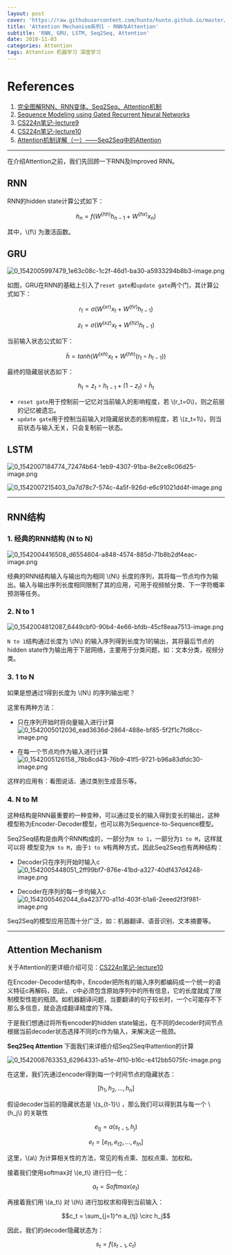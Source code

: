 ```yaml
---
layout: post
cover: 'https://raw.githubusercontent.com/hunto/hunto.github.io/master/assets/img/Attention/1542005449475-2ff99bf7-876e-41bd-a327-40df437d4248-image.png'
title: 'Attention Mechanism系列1 - RNN与Attention'
subtitle: 'RNN, GRU, LSTM, Seq2Seq, Attention'
date: 2018-11-03
categories: Attention
tags: Attention 机器学习 深度学习
---
```


# References
1. [完全图解RNN、RNN变体、Seq2Seq、Attention机制](https://zhuanlan.zhihu.com/p/28054589)
2. [Sequence Modeling using Gated Recurrent Neural Networks](https://arxiv.org/pdf/1501.00299.pdf)
3. [CS224n笔记-lecture9](https://hunto.github.io/cs224n/2018/07/18/CS224n%E7%AC%94%E8%AE%B0-lecture9.html)
4. [CS224n笔记-lecture10](https://hunto.github.io/cs224n/2018/07/19/CS224n%E7%AC%94%E8%AE%B0-lecture10.html)
5. [Attention机制详解（一）——Seq2Seq中的Attention](https://zhuanlan.zhihu.com/p/47063917)

---

在介绍Attention之前，我们先回顾一下RNN及Improved RNN。

## RNN

RNN的hidden state计算公式如下：

$$h_n = f(W^{(hh)}h_{n-1}+W^{(hx)}x_n)$$

其中，\\(f\\) 为激活函数。

## GRU

![0_1542005997479_1e63c08c-1c2f-46d1-ba30-a5933294b8b3-image.png](https://raw.githubusercontent.com/hunto/hunto.github.io/master/assets/img/Attention/1542005998955-1e63c08c-1c2f-46d1-ba30-a5933294b8b3-image.png) 

如图，GRU在RNN的基础上引入了`reset gate`和`update gate`两个门，其计算公式如下：

$$r_t = \sigma (W^{(xr)}x_t + W^{(hr)}h_{t-1})$$

$$z_t = \sigma (W^{(xz)}x_t + W^{(hz)}h_{t-1})$$

当前输入状态公式如下：

$$\tilde h = tanh(W^{(xh)}x_t+W^{(hh)}(r_t \circ h_{t-1}))$$

最终的隐藏层状态如下：

$$h_t = z_t \circ h_{t-1} + (1-z_t) \circ \tilde h_t$$

* `reset gate`用于控制前一记忆对当前输入的影响程度，若 \\(r_t=0\\)，则之前层的记忆被遗忘。
* `update gate`用于控制当前输入对隐藏层状态的影响程度，若 \\(z_t=1\\)，则当前状态与输入无关，只会复制前一状态。

## LSTM

![0_1542007184774_72474b64-1eb9-4307-91ba-8e2ce8c06d25-image.png](https://raw.githubusercontent.com/hunto/hunto.github.io/master/assets/img/Attention/1542007185657-72474b64-1eb9-4307-91ba-8e2ce8c06d25-image.png) 

![0_1542007215403_0a7d78c7-574c-4a5f-926d-e6c91021dd4f-image.png](https://raw.githubusercontent.com/hunto/hunto.github.io/master/assets/img/Attention/1542007216236-0a7d78c7-574c-4a5f-926d-e6c91021dd4f-image.png) 

---

## RNN结构

### 1. 经典的RNN结构 (N to N)

![0_1542004416508_d6554604-a848-4574-885d-71b8b2df4eac-image.png](https://raw.githubusercontent.com/hunto/hunto.github.io/master/assets/img/Attention/1542004418016-d6554604-a848-4574-885d-71b8b2df4eac-image.png) 

经典的RNN结构输入与输出均为相同 \\(N\\) 长度的序列，其将每一节点均作为输出。输入与输出序列长度相同限制了其的应用，可用于视频帧分类、下一字符概率预测等任务。

### 2. N to 1

![0_1542004812087_6449cbf0-90b4-4e66-bfdb-45cf8eaa7513-image.png](https://raw.githubusercontent.com/hunto/hunto.github.io/master/assets/img/Attention/1542004815240-6449cbf0-90b4-4e66-bfdb-45cf8eaa7513-image.png) 

`N to 1`结构通过长度为 \\(N\\) 的输入序列得到长度为1的输出，其将最后节点的hidden state作为输出用于下层网络，主要用于分类问题，如：文本分类，视频分类。

### 3. 1 to N

如果是想通过1得到长度为 \\(N\\) 的序列输出呢？

这里有两种方法：

* 只在序列开始时将向量输入进行计算
![0_1542005012036_ead3636d-2864-488e-bf85-5f2f1c7fd8cc-image.png](https://raw.githubusercontent.com/hunto/hunto.github.io/master/assets/img/Attention/1542005013529-ead3636d-2864-488e-bf85-5f2f1c7fd8cc-image.png) 

* 在每一个节点均作为输入进行计算
![0_1542005126158_78b8cd43-76b9-41f5-9721-b96a83dfdc30-image.png](https://raw.githubusercontent.com/hunto/hunto.github.io/master/assets/img/Attention/1542005127636-78b8cd43-76b9-41f5-9721-b96a83dfdc30-image.png) 

这样的应用有：看图说话、通过类别生成音乐等。


### 4. N to M

这种结构是RNN最重要的一种变种，可以通过变长的输入得到变长的输出，这种模型称为Encoder-Decoder模型，也可以称为Sequence-to-Sequence模型。

Seq2Seq结构是由两个RNN构成的，一部分为`N to 1`，一部分为`1 to M`，这样就可以将 模型变为`N to M`，由于`1 to N`有两种方式，因此Seq2Seq也有两种结构：

* Decoder只在序列开始时输入c
![0_1542005448051_2ff99bf7-876e-41bd-a327-40df437d4248-image.png](https://raw.githubusercontent.com/hunto/hunto.github.io/master/assets/img/Attention/1542005449475-2ff99bf7-876e-41bd-a327-40df437d4248-image.png) 

* Decoder在序列的每一步均输入c
![0_1542005462044_6a423770-a11d-403f-b1a6-2eeed2f3f981-image.png](https://raw.githubusercontent.com/hunto/hunto.github.io/master/assets/img/Attention/1542005463237-6a423770-a11d-403f-b1a6-2eeed2f3f981-image.png) 

Seq2Seq的模型应用范围十分广泛，如：机器翻译、语音识别、文本摘要等。

---

## Attention Mechanism

关于Attention的更详细介绍可见：[CS224n笔记-lecture10](https://hunto.github.io/cs224n/2018/07/19/CS224n%E7%AC%94%E8%AE%B0-lecture10.html)

在Encoder-Decoder结构中，Encoder把所有的输入序列都编码成一个统一的语义特征c再解码，因此， c中必须包含原始序列中的所有信息，它的长度就成了限制模型性能的瓶颈。如机器翻译问题，当要翻译的句子较长时，一个c可能存不下那么多信息，就会造成翻译精度的下降。

于是我们想通过将所有encoder的hidden state输出，在不同的decoder时间节点根据当前decoder状态选择不同的c作为输入，来解决这一瓶颈。

**Seq2Seq Attention**
下面我们来详细介绍Seq2Seq中attention的计算

![0_1542008763353_62964331-a51e-4f10-b16c-e412bb5075fc-image.png](https://raw.githubusercontent.com/hunto/hunto.github.io/master/assets/img/Attention/1542008764039-62964331-a51e-4f10-b16c-e412bb5075fc-image.png) 

在这里，我们先通过encoder得到每一个时间节点的隐藏状态：

$$[h_1, h_2, ..., h_n]$$

假设decoder当前的隐藏状态是 \\(s_{t-1}\\) ，那么我们可以得到其与每一个 \\(h_j\\) 的关联性

$$e_{tj} = a(s_{t-1}, h_j)$$

$$e_t = [e_{t1}, e_{t2}, ..., e_{tn}]$$

这里，\\(a\\) 为计算相关性的方法，常见的有点乘、加权点乘、加权和。

接着我们使用softmax对 \\(e_t\\) 进行归一化：

$$a_t = Softmax(e_t)$$

再接着我们用 \\(a_t\\) 对 \\(h\\) 进行加权求和得到当前输入：

$$c_t = \sum_{j=1}^n a_{tj} \circ h_j$$

因此，我们的decoder隐藏状态为：

$$s_t = f(s_{t-1}, c_t)$$